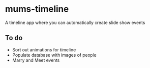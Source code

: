 # mums-timeline

A timeline app where you can automatically create slide show events

## To do
- Sort out animations for timeline
- Populate database with images of people
- Marry and Meet events